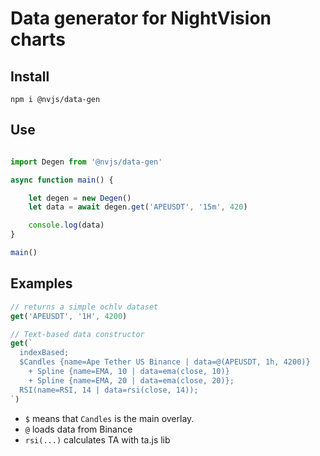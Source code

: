 
# Data generator for NightVision charts

## Install

`npm i @nvjs/data-gen`

## Use

```js

import Degen from '@nvjs/data-gen'

async function main() {

    let degen = new Degen()
    let data = await degen.get('APEUSDT', '15m', 420)

    console.log(data)
}

main()

```

## Examples

```js
// returns a simple ochlv dataset
get('APEUSDT', '1H', 4200)

// Text-based data constructor
get(`
  indexBased;
  $Candles {name=Ape Tether US Binance | data=@(APEUSDT, 1h, 4200)}
    + Spline {name=EMA, 10 | data=ema(close, 10)}
    + Spline {name=EMA, 20 | data=ema(close, 20)};
  RSI(name=RSI, 14 | data=rsi(close, 14));
`)
```

- `$` means that `Candles` is the main overlay.
- `@` loads data from Binance
- `rsi(...)` calculates TA with ta.js lib
